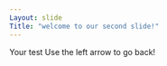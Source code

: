 ```yaml
---
Layout: slide
Title: "welcome to our second slide!"
---
```

Your test
Use the left arrow to go back! 
